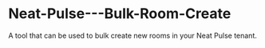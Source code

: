 # Neat-Pulse---Bulk-Room-Create
A tool that can be used to bulk create new rooms in your Neat Pulse tenant. 
